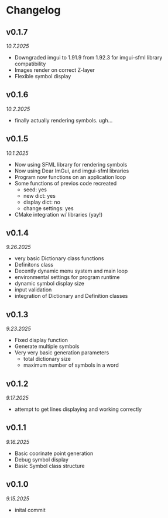 # Changelog

## v0.1.7
_10.7.2025_

- Downgraded imgui to 1.91.9 from 1.92.3 for imgui-sfml library compatibility
- Images render on correct Z-layer
- Flexible symbol display

## v0.1.6
_10.2.2025_

- finally actually rendering symbols. ugh...

## v0.1.5
_10.1.2025_

- Now using SFML library for rendering symbols
- Now using Dear ImGui, and imgui-sfml libraries
- Program now functions on an application loop
- Some functions of previos code recreated
  - seed: yes
  - new dict: yes
  - display dict: no
  - change settings: yes
- CMake integration w/ libraries (yay!)

## v0.1.4
_9.26.2025_

- very basic Dictionary class functions
- Definitons class
- Decently dynamic menu system and main loop
- environmental settings for program runtime
- dynamic symbol display size
- input validation
- integration of Dictionary and Definition classes

## v0.1.3
_9.23.2025_

- Fixed display function
- Generate multiple symbols
- Very very basic generation parameters
  - total dictionary size
  - maximum number of symbols in a word

## v0.1.2
_9.17.2025_

- attempt to get lines displaying and working correctly

## v0.1.1
_9.16.2025_

- Basic coorinate point generation
- Debug symbol display
- Basic Symbol class structure

## v0.1.0
_9.15.2025_

- inital commit
